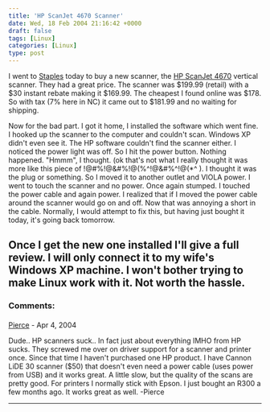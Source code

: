 ```yaml
---
title: 'HP ScanJet 4670 Scanner'
date: Wed, 18 Feb 2004 21:16:42 +0000
draft: false
tags: [Linux]
categories: [Linux]
type: post
---
```


I went to [Staples](http://www.staples.com) today to buy a new scanner, the [HP ScanJet 4670](http://h10010.www1.hp.com/wwpc/us/en/ho/WF06b/15179-64195-215155-15202-f25-303640-303642-303643.html) vertical scanner. They had a great price. The scanner was $199.99 (retail) with a $30 instant rebate making it $169.99. The cheapest I found online was $178. So with tax (7% here in NC) it came out to $181.99 and no waiting for shipping.

Now for the bad part. I got it home, I installed the software which went fine. I hooked up the scanner to the computer and couldn't scan. Windows XP didn't even see it. The HP software couldn't find the scanner either. I noticed the power light was off. So I hit the power button. Nothing happened. "Hmmm", I thought. (ok that's not what I really thought it was more like this piece of !@#%!@&#%!@(%^!@&#%^!@(\*^ ). I thought it was the plug or something. So I moved it to another outlet and VIOLA power. I went to touch the scanner and no power. Once again stumped. I touched the power cable and again power. I realized that if I moved the power cable around the scanner would go on and off. Now that was annoying a short in the cable. Normally, I would attempt to fix this, but having just bought it today, it's going back tomorrow.

Once I get the new one installed I'll give a full review. I will only connect it to my wife's Windows XP machine. I won't bother trying to make Linux work with it. Not worth the hassle.
---
### Comments:
####
[Pierce]( "") - <time datetime="2004-04-15 00:22:39">Apr 4, 2004</time>

Dude.. HP scanners suck.. In fact just about everything IMHO from HP sucks. They screwed me over on driver support for a scanner and printer once. Since that time I haven't purchased one HP product. I have Cannon LiDE 30 scanner ($50) that doesn't even need a power cable (uses power from USB) and it works great. A little slow, but the quality of the scans are pretty good. For printers I normally stick with Epson. I just bought an R300 a few months ago. It works great as well. -Pierce
<hr />
